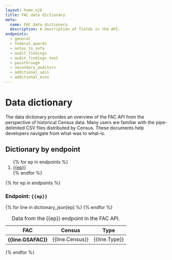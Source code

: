 ```yaml
---
layout: home.njk
title: FAC data dictionary
meta:
  name: FAC data dictionary
  description: A description of fields in the API.
endpoints:
  - general
  - federal_awards
  - notes_to_sefa
  - audit_findings
  - audit_findings_text
  - passthrough
  - secondary_auditors
  - additional_ueis
  - additional_eins
---
```


# Data dictionary

The data dictionary provides an overview of the FAC API from the perspective of historical Census data. Many users are familiar with the pipe-delimited CSV files distributed by Census. These documents help developers navigate from what-was to what-is.


## Dictionary by endpoint

<ol>
{% for ep in endpoints %}
  <li><a href="#endpoint-{{ep}}">{{ep}}</a></li>
{% endfor %}
</ol>


{% for ep in endpoints %}

  <h3 id="endpoint-{{ep}}">Endpoint: <code>{{ep}}</code></h3>

  <div class="usa-table-container--scrollable" tabindex="0">
    <table class="usa-table">
      <caption>
      Data from the {{ep}} endpoint in the FAC API.
      </caption>
      <thead>
        <tr>
          <th scope="col">FAC</th>
          <th scope="col">Census</th>
          <th scope="col">Type</th>
        </tr>
      </thead>
      <tbody>
  {% for line in dictionary_json[ep] %}
    <tr>
          <th scope="row">{{line.GSAFAC}}</th>
          <td>{{line.Census}}</td>
          <td>{{line.Type}}</td>
    </tr>
  {% endfor %}
    </tbody>
    </table>
  </div>
{% endfor %}
